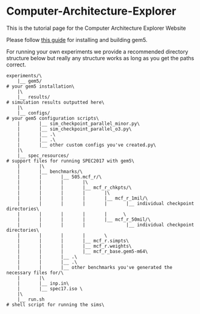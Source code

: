 # Computer-Architecture-Explorer
This is the tutorial page for the Computer Architecture Explorer Website

Please follow [this guide](https://www.gem5.org/documentation/general_docs/building) for installing and building gem5.

For running your own experiments we provide a recommended directory structure below but really any structure works as long as you get the paths correct.

```
experiments/\
    |__ gem5/                                                                           # your gem5 installation\
    |\
    |__ results/                                                                        # simulation results outputted here\
    |\
    |__ configs/                                                                        # your gem5 configuration scripts\
    |       |__ sim_checkpoint_parallel_minor.py\
    |       |__ sim_checkpoint_parallel_o3.py\
    |       |__ .\
    |       |__ .\
    |       |__ other custom configs you've created.py\
    |\
    |__ spec_resources/                                                                 # support files for running SPEC2017 with gem5\
    |       |\
    |       |__ benchmarks/\
    |       |       |__ 505.mcf_r/\
    |       |       |       |\
    |       |       |       |__ mcf_r_chkpts/\
    |       |       |       |       |\
    |       |       |       |       |__ mcf_r_1mil/\
    |       |       |       |       |       |__ individual checkpoint directories\
    |       |       |       |       |      \
    |       |       |       |       |__ mcf_r_50mil/\
    |       |       |       |               |__ individual checkpoint directories\
    |       |       |       |       \
    |       |       |       |__ mcf_r.simpts\
    |       |       |       |__ mcf_r.weights\
    |       |       |       |__ mcf_r_base.gem5-m64\
    |       |       |__ .\
    |       |       |__ .\
    |       |       |__ other benchmarks you've generated the necessary files for/\
    |       |\
    |       |__ inp.in\
    |       |__ spec17.iso \
    |\
    |__ run.sh                                                                          # shell script for running the sims\

```